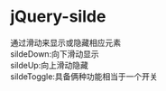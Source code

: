 # jQuery-silde
通过滑动来显示或隐藏相应元素<br>
sildeDown:向下滑动显示<br>
sildeUp:向上滑动隐藏<br>
sildeToggle:具备俩种功能相当于一个开关<br>
